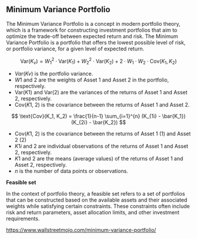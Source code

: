## **Minimum Variance Portfolio**

The Minimum Variance Portfolio is a concept in modern portfolio theory, which is a framework for constructing investment portfolios that aim to optimize the trade-off between expected return and risk. The Minimum Variance Portfolio is a portfolio that offers the lowest possible level of risk, or portfolio variance, for a given level of expected return.

$$
\text{Var}(K_v) = W_1^2 \cdot \text{Var}(K_1) + W_2^2 \cdot \text{Var}(K_2) + 2 \cdot W_1 \cdot W_2 \cdot \text{Cov}(K_1, K_2)
$$

- *Var*(*Kv*) is the portfolio variance.
- *W*1 and 2 are the weights of Asset 1 and Asset 2 in the portfolio, respectively.
- Var(*K*1) and Var(2) are the variances of the returns of Asset 1 and Asset 2, respectively.
- Cov(*K*1, 2) is the covariance between the returns of Asset 1 and Asset 2.

$$
\text{Cov}(K_1, K_2) = \frac{1}{n-1} \sum_{i=1}^{n} (K_{1i} - \bar{K_1})(K_{2i} - \bar{K_2})
$$

- Cov(*K*1, 2) is the covariance between the returns of Asset 1 (1) and Asset 2 (2)
- *K*1*i* and 2 are individual observations of the returns of Asset 1 and Asset 2, respectively.
- *K*1 and 2 are the means (average values) of the returns of Asset 1 and Asset 2, respectively.
- *n* is the number of data points or observations.


**Feasible set**
    
In the context of portfolio theory, a feasible set refers to a set of portfolios that can be constructed based on the available assets and their associated weights while satisfying certain constraints. These constraints often include risk and return parameters, asset allocation limits, and other investment requirements.
    

https://www.wallstreetmojo.com/minimum-variance-portfolio/